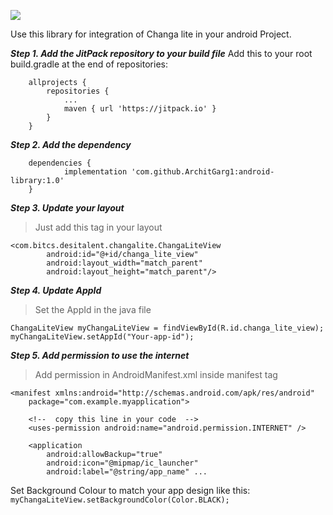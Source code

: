 [![](https://www.jitpack.io/v/ArchitGarg1/changa-lite.svg)](https://www.jitpack.io/#ArchitGarg1/changa-lite)

Use this library for integration of Changa lite in your android Project.

***Step 1. Add the JitPack repository to your build file***
Add this to your root build.gradle at the end of repositories:
```
	allprojects {
		repositories {
			...
			maven { url 'https://jitpack.io' }
		}
	}
```
***Step 2. Add the dependency***
```
	dependencies {
	        implementation 'com.github.ArchitGarg1:android-library:1.0'
	}
```
***Step 3. Update your layout***
> Just add this tag in your layout
```
<com.bitcs.desitalent.changalite.ChangaLiteView
        android:id="@+id/changa_lite_view"
        android:layout_width="match_parent"
        android:layout_height="match_parent"/>
```
***Step 4. Update AppId***
> Set the AppId in the java file
```
ChangaLiteView myChangaLiteView = findViewById(R.id.changa_lite_view);
myChangaLiteView.setAppId("Your-app-id");
```
***Step 5. Add permission to use the internet***
> Add permission in AndroidManifest.xml inside manifest tag
```
<manifest xmlns:android="http://schemas.android.com/apk/res/android"
    package="com.example.myapplication">

    <!--  copy this line in your code  -->
    <uses-permission android:name="android.permission.INTERNET" />

    <application
        android:allowBackup="true"
        android:icon="@mipmap/ic_launcher"
        android:label="@string/app_name" ...
```

Set Background Colour to match your app design like this:
```myChangaLiteView.setBackgroundColor(Color.BLACK);```